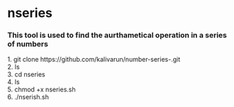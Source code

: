 # nseries
<h3>This tool is used to find the aurthametical operation in a series of numbers</h3> 
<p>
1. git clone https://github.com/kalivarun/number-series-.git
  <br>
2. ls 
  <br>
3. cd nseries 
  <br>
4. ls 
  <br>
5. chmod +x nseries.sh 
  <br>
6. ./nserish.sh 


</p>
